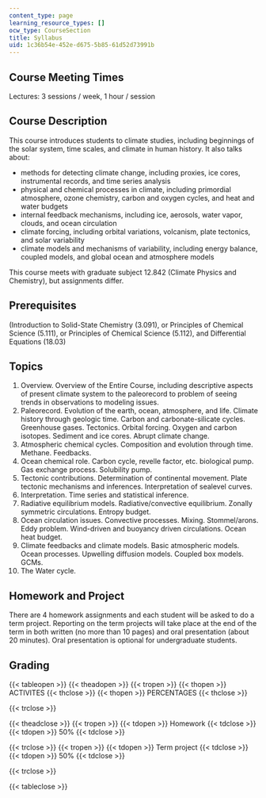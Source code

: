 ```yaml
---
content_type: page
learning_resource_types: []
ocw_type: CourseSection
title: Syllabus
uid: 1c36b54e-452e-d675-5b85-61d52d73991b
---
```


Course Meeting Times
--------------------

Lectures: 3 sessions / week, 1 hour / session

Course Description
------------------

This course introduces students to climate studies, including beginnings of the solar system, time scales, and climate in human history. It also talks about:

*   methods for detecting climate change, including proxies, ice cores, instrumental records, and time series analysis
*   physical and chemical processes in climate, including primordial atmosphere, ozone chemistry, carbon and oxygen cycles, and heat and water budgets
*   internal feedback mechanisms, including ice, aerosols, water vapor, clouds, and ocean circulation
*   climate forcing, including orbital variations, volcanism, plate tectonics, and solar variability
*   climate models and mechanisms of variability, including energy balance, coupled models, and global ocean and atmosphere models

This course meets with graduate subject 12.842 (Climate Physics and Chemistry), but assignments differ.

Prerequisites
-------------

(Introduction to Solid-State Chemistry (3.091), or Principles of Chemical Science (5.111), or Principles of Chemical Science (5.112), and Differential Equations (18.03)

Topics
------

1.  Overview. Overview of the Entire Course, including descriptive aspects of present climate system to the paleorecord to problem of seeing trends in observations to modeling issues.
2.  Paleorecord. Evolution of the earth, ocean, atmosphere, and life. Climate history through geologic time. Carbon and carbonate-silicate cycles. Greenhouse gases. Tectonics. Orbital forcing. Oxygen and carbon isotopes. Sediment and ice cores. Abrupt climate change.
3.  Atmospheric chemical cycles. Composition and evolution through time. Methane. Feedbacks.
4.  Ocean chemical role. Carbon cycle, revelle factor, etc. biological pump. Gas exchange process. Solubility pump.
5.  Tectonic contributions. Determination of continental movement. Plate tectonic mechanisms and inferences. Interpretation of sealevel curves.
6.  Interpretation. Time series and statistical inference.
7.  Radiative equilibrium models. Radiative/convective equilibrium. Zonally symmetric circulations. Entropy budget.
8.  Ocean circulation issues. Convective processes. Mixing. Stommel/arons. Eddy problem. Wind-driven and buoyancy driven circulations. Ocean heat budget.
9.  Climate feedbacks and climate models. Basic atmospheric models. Ocean processes. Upwelling diffusion models. Coupled box models. GCMs.
10.  The Water cycle.

Homework and Project
--------------------

There are 4 homework assignments and each student will be asked to do a term project. Reporting on the term projects will take place at the end of the term in both written (no more than 10 pages) and oral presentation (about 20 minutes). Oral presentation is optional for undergraduate students.

Grading
-------

{{< tableopen >}}
{{< theadopen >}}
{{< tropen >}}
{{< thopen >}}
ACTIVITES
{{< thclose >}}
{{< thopen >}}
PERCENTAGES
{{< thclose >}}

{{< trclose >}}

{{< theadclose >}}
{{< tropen >}}
{{< tdopen >}}
Homework
{{< tdclose >}}
{{< tdopen >}}
50%
{{< tdclose >}}

{{< trclose >}}
{{< tropen >}}
{{< tdopen >}}
Term project
{{< tdclose >}}
{{< tdopen >}}
50%
{{< tdclose >}}

{{< trclose >}}

{{< tableclose >}}